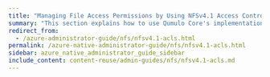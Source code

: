 ```yaml
---
title: "Managing File Access Permissions by Using NFSv4.1 Access Control Lists (ACLs)"
summary: "This section explains how to use Qumulo Core's implementation of NFSv4.1 with access control lists (ACLs) to manage access permissions for files."
redirect_from:
  - /azure-administrator-guide/nfs/nfsv4.1-acls.html
permalink: /azure-native-administrator-guide/nfs/nfsv4.1-acls.html
sidebar: azure_native_administrator_guide_sidebar
include_content: content-reuse/admin-guides/nfs/nfsv4.1-acls.md
---
```


